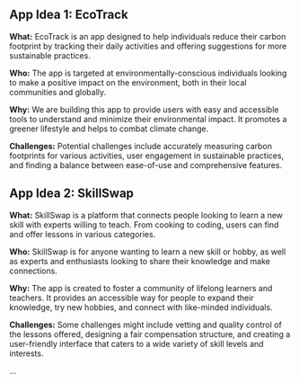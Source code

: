 

## App Idea 1: EcoTrack
**What:** EcoTrack is an app designed to help individuals reduce their carbon footprint by tracking their daily activities and offering suggestions for more sustainable practices.

**Who:** The app is targeted at environmentally-conscious individuals looking to make a positive impact on the environment, both in their local communities and globally.

**Why:** We are building this app to provide users with easy and accessible tools to understand and minimize their environmental impact. It promotes a greener lifestyle and helps to combat climate change.

**Challenges:** Potential challenges include accurately measuring carbon footprints for various activities, user engagement in sustainable practices, and finding a balance between ease-of-use and comprehensive features.

## App Idea 2: SkillSwap


**What:** SkillSwap is a platform that connects people looking to learn a new skill with experts willing to teach. From cooking to coding, users can find and offer lessons in various categories.

**Who:** SkillSwap is for anyone wanting to learn a new skill or hobby, as well as experts and enthusiasts looking to share their knowledge and make connections.

**Why:** The app is created to foster a community of lifelong learners and teachers. It provides an accessible way for people to expand their knowledge, try new hobbies, and connect with like-minded individuals.

**Challenges:** Some challenges might include vetting and quality control of the lessons offered, designing a fair compensation structure, and creating a user-friendly interface that caters to a wide variety of skill levels and interests.

...